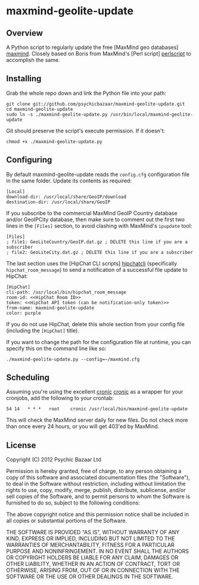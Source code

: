 # maxmind-geolite-update

## Overview

A Python script to regularly update the free [MaxMind geo databases] [maxmind]. Closely based on Boris from MaxMind's [Perl script] [perlscript] to accomplish the same.

## Installing

Grab the whole repo down and link the Python file into your path:

    git clone git://github.com/psychicbazaar/maxmind-geolite-update.git
    cd maxmind-geolite-update
    sudo ln -s ./maxmind-geolite-update.py /usr/bin/local/maxmind-geolite-update

Git should preserve the script's execute permission. If it doesn't:

    chmod +x ./maxmind-geolite-update.py

## Configuring

By default maxmind-geolite-update reads the `config.cfg` configuration file in the same folder. Update its contents as required:

    [Local]
    download-dir: /usr/local/share/GeoIP/download
    destination-dir: /usr/local/share/GeoIP 

If you subscribe to the commercial MaxMind GeoIP Country database and/or GeoIPCity database, then make sure to comment out the first two lines in the `[Files]` section, to avoid clashing with MaxMind's `ipupdate` tool:

    [Files]
    ; file1: GeoLiteCountry/GeoIP.dat.gz ; DELETE this line if you are a subscriber
    ; file2: GeoLiteCity.dat.gz ; DELETE this line if you are a subscriber 

The last section uses the [HipChat CLI scripts] [hipchatcli] (specifically `hipchat_room_message`) to send a notification of a successful file update to HipChat:

    [HipChat]
    cli-path: /usr/local/bin/hipchat_room_message
    room-id: <<HipChat Room ID>>
    token: <<HipChat API token (can be notification-only token)>>
    from-name: maxmind-geolite-update
    color: purple

If you do not use HipChat, delete this whole section from your config file (including the `[HipChat]` title).

If you want to change the path for the configuration file at runtime, you can specify this on the command line like so:

    ./maxmind-geolite-update.py --config=~/maxmind.cfg

## Scheduling

Assuming you're using the excellent [cronic] [cronic] as a wrapper for your cronjobs, add the following to your crontab:

    54 14   * * *   root    cronic /usr/local/bin/maxmind-geolite-update

This will check the MaxMind server daily for new files. Do not check more than once every 24 hours, or you will get 403'ed by MaxMind.

[maxmind]: http://www.maxmind.com/app/support
[perlscript]: http://forum.maxmind.com/viewtopic.php?f=13&t=1453
[hipchatcli]: https://github.com/hipchat/hipchat-cli
[cronic]: http://habilis.net/cronic/

## License

Copyright (C) 2012 Psychic Bazaar Ltd

Permission is hereby granted, free of charge, to any person obtaining a copy of this software and associated documentation files (the "Software"), to deal in the Software without restriction, including without limitation the rights to use, copy, modify, merge, publish, distribute, sublicense, and/or sell copies of the Software, and to permit persons to whom the Software is furnished to do so, subject to the following conditions:

The above copyright notice and this permission notice shall be included in all copies or substantial portions of the Software.

THE SOFTWARE IS PROVIDED "AS IS", WITHOUT WARRANTY OF ANY KIND, EXPRESS OR IMPLIED, INCLUDING BUT NOT LIMITED TO THE WARRANTIES OF MERCHANTABILITY, FITNESS FOR A PARTICULAR PURPOSE AND NONINFRINGEMENT. IN NO EVENT SHALL THE AUTHORS OR COPYRIGHT HOLDERS BE LIABLE FOR ANY CLAIM, DAMAGES OR OTHER LIABILITY, WHETHER IN AN ACTION OF CONTRACT, TORT OR OTHERWISE, ARISING FROM, OUT OF OR IN CONNECTION WITH THE SOFTWARE OR THE USE OR OTHER DEALINGS IN THE SOFTWARE.
